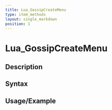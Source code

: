 ```yaml
---
title: Lua_GossipCreateMenu
type: item_methods
layout: single_markdown
position: 1
---
```


# Lua_GossipCreateMenu

## Description

## Syntax

## Usage/Example


